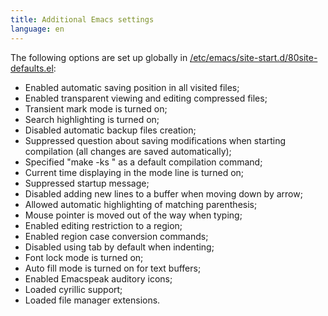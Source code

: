 ```yaml
---
title: Additional Emacs settings
language: en
---
```


The following options are set up globally in
[/etc/emacs/site-start.d/80site-defaults.el](files/80site-defaults.el):

- Enabled automatic saving position in all visited files;
- Enabled transparent viewing and editing compressed files;
- Transient mark mode is turned on;
- Search highlighting is turned on;
- Disabled automatic backup files creation;
- Suppressed question about saving modifications when starting
  compilation (all changes are saved automatically);
- Specified "make -ks " as a default compilation command;
- Current time displaying in the mode line is turned on;
- Suppressed startup message;
- Disabled adding new lines to a buffer when moving down by arrow;
- Allowed automatic highlighting of matching parenthesis;
- Mouse pointer is moved out of the way when typing;
- Enabled editing restriction to a region;
- Enabled region case conversion commands;
- Disabled using tab by default when indenting;
- Font lock mode is turned on;
- Auto fill mode is turned on for text buffers;
- Enabled Emacspeak auditory icons;
- Loaded cyrillic support;
- Loaded file manager extensions.
